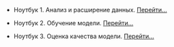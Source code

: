 * Ноутбук 1. Анализ и расширение данных. [Перейти...](https://colab.research.google.com/drive/12AAAGJmJx5hRc4w2qUOvlqRDLQUKTfAr?usp=sharing)

* Ноутбук 2. Обучение модели. [Перейти...](https://colab.research.google.com/drive/1o2UwJVg4td6lQT4YsdBogkkDmqYGknit?usp=sharing)

* Ноутбук 3. Оценка качества модели. [Перейти...](https://colab.research.google.com/drive/12VdYee-VdFes3X5QZEgMiX-0FX3-UMLa?usp=sharing)
